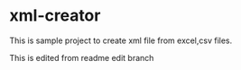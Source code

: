 # xml-creator
This is sample project to create xml file from excel,csv files.

This is edited from readme edit branch
